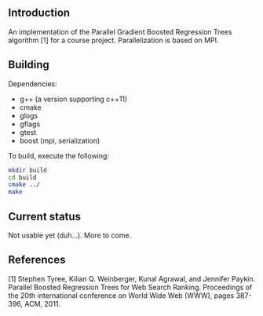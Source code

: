 Introduction
------------

An implementation of the Parallel Gradient Boosted Regression Trees algorithm
[1] for a course project. Parallelization is based on MPI.

Building
--------
Dependencies:

* g++ (a version supporting c++11)
* cmake
* glogs
* gflags
* gtest
* boost (mpi, serialization)

To build, execute the following:

```bash
mkdir build
cd build
cmake ../
make
```

Current status
--------------
Not usable yet (duh...). More to come.


References
----------
[1] Stephen Tyree, Kilian Q. Weinberger, Kunal Agrawal, and Jennifer Paykin.
Parallel Boosted Regression Trees for Web Search Ranking. Proceedings of the
20th international conference on World Wide Web (WWW), pages 387-396, ACM,
2011.
